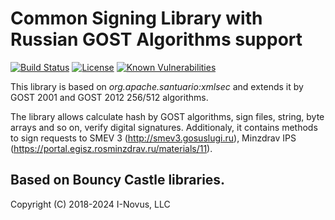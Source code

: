 Common Signing Library with Russian GOST Algorithms support
=======================================
[![Build Status](https://travis-ci.com/i-novus-llc/common-sign-gost.svg?branch=master)](https://travis-ci.com/i-novus-llc/common-sign-gost)
[![License](https://img.shields.io/badge/License-Apache%202.0-blue.svg)](https://opensource.org/licenses/Apache-2.0)
[![Known Vulnerabilities](https://snyk.io/test/github/i-novus-llc/common-sign-gost/badge.svg)](https://snyk.io/test/github/i-novus-llc/common-sign-gost)

This library is based on *org.apache.santuario:xmlsec* and extends it by GOST 2001 and GOST 2012 256/512 algorithms.

The library allows calculate hash by GOST algorithms, sign files, string, byte arrays and so on, verify digital signatures.
Additionaly, it contains methods to sign requests to SMEV 3 (http://smev3.gosuslugi.ru), Minzdrav IPS (https://portal.egisz.rosminzdrav.ru/materials/11).  

Based on Bouncy Castle libraries.  
----
Copyright (C) 2018-2024 I-Novus, LLC
